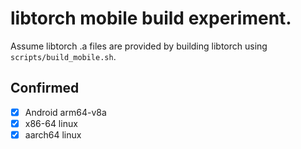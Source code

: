 # libtorch mobile build experiment.

Assume libtorch .a files are provided by building libtorch using `scripts/build_mobile.sh`.

## Confirmed

* [x] Android arm64-v8a
* [x] x86-64 linux
* [x] aarch64 linux
